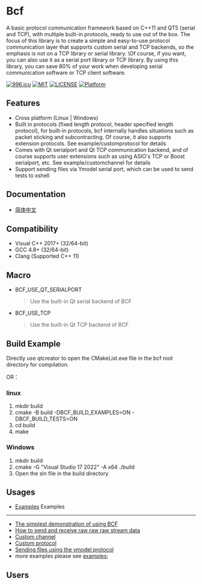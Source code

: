 Bcf
=======
A basic protocol communication framework based on C++11 and QT5 (serial and TCP), with multiple built-in protocols, ready to use out of the box.
The focus of this library is to create a simple and easy-to-use protocol communication layer that supports custom serial and TCP backends, so the emphasis is not on a TCP library or serial library. \Of course, if you want, you can also use it as a serial port library or TCP library.
By using this library, you can save 80% of your work when developing serial communication software or TCP client software.

[![996.icu](https://img.shields.io/badge/link-996.icu-red.svg)](https://996.icu)
[![MIT](https://img.shields.io/badge/LICENSE-MIT-blue)](https://gitpub.sietium.com/tools/toolkits/bcf/-/blob/master/LICENSE)
[![LICENSE](https://img.shields.io/badge/license-NPL%20(The%20996%20Prohibited%20License)-blue.svg)](https://github.com/996icu/996.ICU/blob/master/LICENSE)
[![Platform](https://img.shields.io/badge/Platform-Linux,%20Windows-green.svg?style=flat-square)](https://github.com/qht1003077897/bcf)

## Features
* Cross platform (Linux | Windows)
* Built in protocols (fixed length protocol, header specified length protocol), for built-in protocols, bcf internally handles situations such as packet sticking and subcontracting. Of course, it also supports extension protocols. See example/customprotocol for details
* Comes with Qt serialport and Qt TCP communication backend, and of course supports user extensions such as using ASIO's TCP or Boost serialport, etc. See example/customchannel for details
* Support sending files via Ymodel serial port, which can be used to send tests to xshell

## Documentation
- [简体中文](https://github.com/qht1003077897/bcf/blob/master/docs/main.zh-cn.md)

## Compatibility
* Visual C++ 2017+ (32/64-bit)
* GCC 4.8+ (32/64-bit)
* Clang (Supported C++ 11)

## Macro
* BCF_USE_QT_SERIALPORT
  > Use the built-in Qt serial backend of BCF
* BCF_USE_TCP
  > Use the built-in Qt TCP backend of BCF


## Build Example
Directly use qtcreator to open the CMakeList.exe file in the bcf root directory for compilation.

OR：
### linux
1. mkdir build
2. cmake -B build -DBCF_BUILD_EXAMPLES=ON -DBCF_BUILD_TESTS=ON
3. cd build
4. make

### Windows
1. mkdir build
2. cmake -G "Visual Studio 17 2022" -A x64 ./build
3. Open the sln file in the build directory

## Usages
* [Examples](#examples)
Examples
----------------------------
* [The simplest demonstration of using BCF](https://github.com/qht1003077897/bcf/blob/master/examples/simple/simple.cpp)
* [How to send and receive raw raw raw stream data](https://github.com/qht1003077897/bcf/blob/master/examples/rawdata/rawdata.cpp)
* [Custom channel](https://github.com/qht1003077897/bcf/blob/master/examples/customchannel/customchannel.cpp)
* [Custom protocol](https://github.com/qht1003077897/bcf/blob/master/examples/customprotocol/customprotocol.cpp)
* [Sending files using the ymodel protocol](https://github.com/qht1003077897/bcf/blob/master/examples/ymodel/ymodel.cpp)
* more examples please see [examples](https://github.com/qht1003077897/bcf/blob/master/examples);

Users
----------------------------

